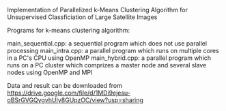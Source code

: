 Implementation of Parallelized k-Means Clustering Algorithm for Unsupervised Classficiation of Large Satellite Images

Programs for k-means clustering algorithm:

main_sequential.cpp: a sequential program which does not use parallel processing
main_intra.cpp: a parallel program which runs on multiple cores in a PC's CPU using OpenMP
main_hybrid.cpp: a parallel program which runs on a PC cluster which comprizes a master node and several slave nodes using OpenMP and MPI

Data and result can be downloaded from https://drive.google.com/file/d/1MDi9ejesu-oBSrGVGQygvhUIy8GUpzOC/view?usp=sharing
